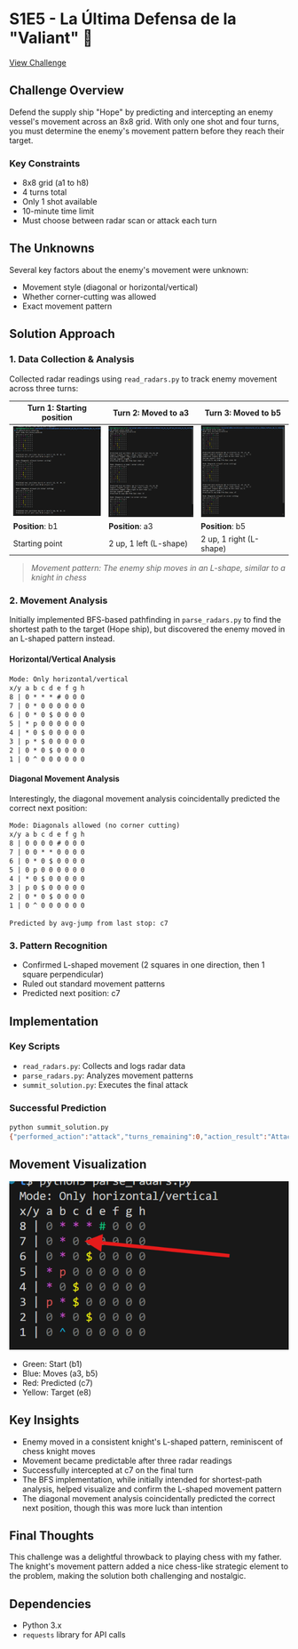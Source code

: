 # S1E5 - La Última Defensa de la "Valiant" 🚀

[View Challenge](https://makers-challenge.altscore.ai/s1e5)

## Challenge Overview
Defend the supply ship "Hope" by predicting and intercepting an enemy vessel's movement across an 8x8 grid. With only one shot and four turns, you must determine the enemy's movement pattern before they reach their target.

### Key Constraints
- 8x8 grid (a1 to h8)
- 4 turns total
- Only 1 shot available
- 10-minute time limit
- Must choose between radar scan or attack each turn

## The Unknowns
Several key factors about the enemy's movement were unknown:
- Movement style (diagonal or horizontal/vertical)
- Whether corner-cutting was allowed
- Exact movement pattern

## Solution Approach

### 1. Data Collection & Analysis
Collected radar readings using `read_radars.py` to track enemy movement across three turns:

| Turn 1: Starting position | Turn 2: Moved to a3 | Turn 3: Moved to b5 |
|---------------------------|---------------------|---------------------|
| ![First Radar](./images/first-radar-reading.png) | ![Second Radar](./images/second-radar-reading.png) | ![Third Radar](./images/third-radar-reading.png) |
| **Position**: b1 | **Position**: a3 | **Position**: b5 |
| Starting point | 2 up, 1 left (L-shape) | 2 up, 1 right (L-shape) |

> *Movement pattern: The enemy ship moves in an L-shape, similar to a knight in chess*

### 2. Movement Analysis
Initially implemented BFS-based pathfinding in `parse_radars.py` to find the shortest path to the target (Hope ship), but discovered the enemy moved in an L-shaped pattern instead.

#### Horizontal/Vertical Analysis
```
Mode: Only horizontal/vertical
x/y a b c d e f g h
8 | 0 * * * # 0 0 0 
7 | 0 * 0 0 0 0 0 0 
6 | 0 * 0 $ 0 0 0 0 
5 | * p 0 0 0 0 0 0 
4 | * 0 $ 0 0 0 0 0 
3 | p * $ 0 0 0 0 0 
2 | 0 * 0 $ 0 0 0 0 
1 | 0 ^ 0 0 0 0 0 0 
```

#### Diagonal Movement Analysis
Interestingly, the diagonal movement analysis coincidentally predicted the correct next position:
```
Mode: Diagonals allowed (no corner cutting)
x/y a b c d e f g h
8 | 0 0 0 0 # 0 0 0 
7 | 0 0 * * 0 0 0 0 
6 | 0 * 0 $ 0 0 0 0 
5 | 0 p 0 0 0 0 0 0 
4 | * 0 $ 0 0 0 0 0 
3 | p 0 $ 0 0 0 0 0 
2 | 0 * 0 $ 0 0 0 0 
1 | 0 ^ 0 0 0 0 0 0 

Predicted by avg-jump from last stop: c7
```

### 3. Pattern Recognition
- Confirmed L-shaped movement (2 squares in one direction, then 1 square perpendicular)
- Ruled out standard movement patterns
- Predicted next position: c7

## Implementation

### Key Scripts
- `read_radars.py`: Collects and logs radar data
- `parse_radars.py`: Analyzes movement patterns
- `summit_solution.py`: Executes the final attack

### Successful Prediction
```bash
python summit_solution.py
{"performed_action":"attack","turns_remaining":0,"action_result":"Attack completed"}
```

## Movement Visualization
![Predicted Movement](./images/prediction-next-movements.png)
- Green: Start (b1)
- Blue: Moves (a3, b5)
- Red: Predicted (c7)
- Yellow: Target (e8)

## Key Insights
- Enemy moved in a consistent knight's L-shaped pattern, reminiscent of chess knight moves
- Movement became predictable after three radar readings
- Successfully intercepted at c7 on the final turn
- The BFS implementation, while initially intended for shortest-path analysis, helped visualize and confirm the L-shaped movement pattern
- The diagonal movement analysis coincidentally predicted the correct next position, though this was more luck than intention

## Final Thoughts
This challenge was a delightful throwback to playing chess with my father. The knight's movement pattern added a nice chess-like strategic element to the problem, making the solution both challenging and nostalgic.

## Dependencies
- Python 3.x
- `requests` library for API calls
